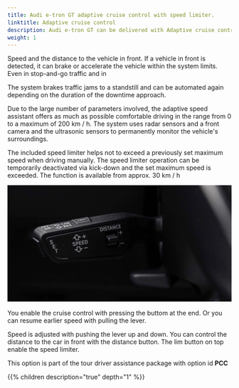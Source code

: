 ```yaml
---
title: Audi e-tron GT adaptive cruise control with speed limiter.
linktitle: Adaptive cruise control
description: Audi e-tron GT can be delivered with Adaptive cruise control. The Adaptive cruise control (ACC) supports the driver by using the set within the system limits
weight: 1
---
```


Speed ​​and the distance to the vehicle in front. If a vehicle in front is detected, it can brake or accelerate the vehicle within the system limits. Even in stop-and-go traffic and in

The system brakes traffic jams to a standstill and can be automated again depending on the duration of the downtime
approach.

Due to the large number of parameters involved, the adaptive speed assistant offers as much as possible
comfortable driving in the range from 0 to a maximum of 200 km / h. The system uses radar sensors and a front camera and the ultrasonic sensors to permanently monitor the vehicle's surroundings.

The included speed limiter helps not to exceed a previously set maximum speed when driving manually. The speed limiter operation can be temporarily deactivated via kick-down and the set maximum speed is exceeded. The function is available from approx. 30 km / h

![Cruise control handle](cruisecontrol.jpg "The cruise control handle controls the function. ")

You enable the cruise control with pressing the buttom at the end. Or you can resume earlier speed with pulling the lever.

Speed is adjusted with pushing the lever up and down. You can control the distance to the car in front with the distance button.
The lim button on top enable the speed limiter.

This option is part of the tour driver assistance package with option id **PCC**

{{% children description="true" depth="1" %}}
